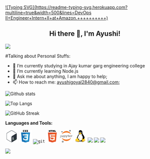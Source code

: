 <!-- ### Hi 👋 I am Ayushi Goel , a Computer Science Engineer to solve real world problems.✨
![This is an image](https://myoctocat.com/assets/images/base-octocat.svg)


![Github stats](https://github-readme-stats.vercel.app/api?username=ayushigoyal2840&theme=highcontrast&show_icons=true&count_private=true)

![Top Languages Card](https://github-readme-stats.vercel.app/api/top-langs/?username=ayushigoyal2840) -->
<!--
**ayushigoyal2840/ayushigoyal2840** is a ✨ _special_ ✨ repository because its `README.md` (this file) appears on your GitHub profile.

Here are some ideas to get you started:

- 🔭 I’m currently working on ...
- 🌱 I’m currently learning ...
- 👯 I’m looking to collaborate on ...
- 🤔 I’m looking for help with ...
- 💬 Ask me about ...
- 📫 How to reach me: ...
- 😄 Pronouns: ...
- ⚡ Fun fact: ...
-->



[![Typing SVG](https://readme-typing-svg.herokuapp.com?multiline=true&width=500&lines=DevOps II+Engineer+Intern+II+at+Amazon.++++++++++)](https://git.io/typing-svg)

<p align="center">
  
</p>  
<h2 align="center">Hi there 👋, I'm Ayushi!</h2>


<a href="https://www.linkedin.com/in/ayushi-goel-2b3359191/" target="blank"><img align="center" src="https://img.shields.io/badge/LinkedIn-AyushiGoel-blue">  </a> 

#Talking about Personal Stuffs:
- 🔭 I’m currently studying in Ajay kumar garg engineering college
- 🌱 I’m currently learning Node.js
- 💬 Ask me about anything, I am happy to help;
- 📫 How to reach me: ayushigoyal2840@gmail.com;


![Github stats](https://github-readme-stats.vercel.app/api?username=ayushigoyal2840&theme=highcontrast&show_icons=true&count_private=true)


![Top Langs](https://github-readme-stats.vercel.app/api/top-langs/?username=ayushigoyal2840&layout=compact)

![GitHub Streak](https://github-readme-streak-stats.herokuapp.com?user=ayushigoyal2840&theme=neon-palenight&hide_border=true)




**Languages and Tools:**  

<code><img src="https://raw.githubusercontent.com/devicons/devicon/master/icons/bash/bash-original.svg" alt="bash" width="40" height="40"/></code>
<code><img src="https://raw.githubusercontent.com/devicons/devicon/master/icons/css3/css3-original-wordmark.svg" alt="css3" width="40" height="40"/></code>
<code><img src="https://www.vectorlogo.zone/logos/git-scm/git-scm-icon.svg" alt="git" width="40" height="40"/></code>
<code><img src="https://raw.githubusercontent.com/devicons/devicon/master/icons/html5/html5-original-wordmark.svg" alt="html5" width="40" height="40"/></code>
<code><img src="https://raw.githubusercontent.com/devicons/devicon/master/icons/jupyter/jupyter-original-wordmark.svg" alt="Jupyter" width="40" height="40"/></code>
<code><img src="https://raw.githubusercontent.com/devicons/devicon/master/icons/linux/linux-original.svg" alt="linux" width="40" height="40"/></code>
<code><img height="40" src="https://raw.githubusercontent.com/shinokada/shinokada/master/assets/python.png"></code>
<code><img height="40" src="https://raw.githubusercontent.com/shinokada/shinokada/master/assets/javascript.png"></code>
<code><img height="40" src="https://raw.githubusercontent.com/shinokada/shinokada/master/assets/visual-studio-code.png"></code>
  

![](https://komarev.com/ghpvc/?username=ayushigoyal2840)
